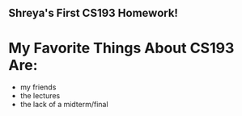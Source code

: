 ## Shreya's First CS193 Homework!


# My Favorite Things About CS193 Are:
- my friends
- the lectures
- the lack of a midterm/final

